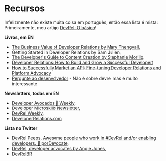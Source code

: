 # Recursos

Infelizmente não existe muita coisa em português, então essa lista é mista:
Primeiramente, meu artigo [DevRel: O básico](https://dev.to/pachicodes/devrel-the-basics-j3o)!

**Livros, em EN**
- [The Business Value of Developer Relations by Mary Thengvall](https://www.persea-consulting.com/book),
- [Getting Started in Developer Relations by Sam Julien](https://learn.samjulien.com/getting-started-in-developer-relations),
- [The Developer's Guide to Content Creation by Stephanie Morillo](https://www.developersguidetocontent.com/).
- [Developer Relations: How to Build and Grow a Successful Developer](https://www.amazon.com.br/Developer-Relations-Build-Successful-Program/dp/1484271637/ref=sr_1_1?__mk_pt_BR=%C3%85M%C3%85%C5%BD%C3%95%C3%91&crid=37ZKLZZ521Q5Y&dib=eyJ2IjoiMSJ9.j51pWQTVpFb0HxoN8B7OXtS-Pfz_d-hitSuhkKcW1ch5n7ObF4MJOPLzmas6MAnp_YDit17C0S5tzS-QQiv2Exi9Dvql1qICnElGipj3VRbDgdOA8WaB57hFtRoSZdk0Q7JiDxtpXX-EQri8s4KwFLpb0hRRm7L4EWK0PaSxoPbIx7Fh9qFeZahHGUUdcnoizQwnLz9OdKtHAVqSDpRmMt5anUtdkYZoI0RP07pgpzM.rdsNG5501ZuL8ACmV9jBc7DiQJg5tWvMp3Miv6boOr0&dib_tag=se&keywords=developer+relations&qid=1738692586&s=books&sprefix=developer+relatio%2Cstripbooks%2C250&sr=1-1&ufe=app_do%3Aamzn1.fos.6a09f7ec-d911-4889-ad70-de8dd83c8a74))
- [How to Successfully Market an API: Fine-tuning Developer Relations and Platform Advocacy ](https://www.amazon.com.br/How-Successfully-Market-API-Fine-tuning-ebook/dp/B01LZDE3GK/ref=sr_1_8?__mk_pt_BR=%C3%85M%C3%85%C5%BD%C3%95%C3%91&crid=37ZKLZZ521Q5Y&dib=eyJ2IjoiMSJ9.j51pWQTVpFb0HxoN8B7OXtS-Pfz_d-hitSuhkKcW1ch5n7ObF4MJOPLzmas6MAnp_YDit17C0S5tzS-QQiv2Exi9Dvql1qICnElGipj3VRbDgdOA8WaB57hFtRoSZdk0Q7JiDxtpXX-EQri8s4KwFLpb0hRRm7L4EWK0PaSxoPbIx7Fh9qFeZahHGUUdcnoizQwnLz9OdKtHAVqSDpRmMt5anUtdkYZoI0RP07pgpzM.rdsNG5501ZuL8ACmV9jBc7DiQJg5tWvMp3Miv6boOr0&dib_tag=se&keywords=developer+relations&qid=1738692586&s=books&sprefix=developer+relatio%2Cstripbooks%2C250&sr=1-8)
- [Pergunte ao desenvolvedor](https://www.amazon.com.br/Pergunte-desenvolvedor-1%C2%AA-edi%C3%A7%C3%A3o-2022/dp/655810041X) - Não é sobre devrel mas é muito interessante

**Newsletters, todas em EN**
- [Developer Avocados 🥑 Weekly](https://tinyletter.com/developeravocados),
- [Developer Microskills Newsletter](https://www.samjulien.com/),
- [DevRel Weekly](https://devrelweekly.com/),
- [DeveloperRelations.com](https://developerrelations.com/newsletter)

**Lista no Twitter**
- [DevRel Peeps, Awesome people who work in #DevRel and/or enabling developers. 🥑 porDevocate](https://twitter.com/i/lists/1429519267062501377),
- [DevRel, developer advocates by Angie Jones](https://twitter.com/i/lists/1157031092102189056),
- [DevRelBR](https://twitter.com/i/lists/1367493848512024577)
